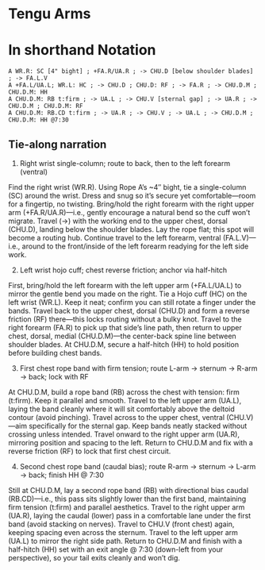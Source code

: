 # Tengu Arms

# In shorthand Notation

```
A WR.R: SC [4" bight] ; +FA.R/UA.R ; -> CHU.D [below shoulder blades] ; -> FA.L.V 
A +FA.L/UA.L; WR.L: HC ; -> CHU.D ; CHU.D: RF ; -> FA.R ; -> CHU.D.M ; CHU.D.M: HH
A CHU.D.M: RB t:firm ; -> UA.L ; -> CHU.V [sternal gap] ; -> UA.R ; -> CHU.D.M ; CHU.D.M: RF
A CHU.D.M: RB.CD t:firm ; -> UA.R ; -> CHU.V ; -> UA.L ; -> CHU.D.M ; CHU.D.M: HH @7:30
```

## Tie-along narration 

1) Right wrist single-column; route to back, then to the left forearm (ventral)

Find the right wrist (WR.R). Using Rope A’s ~4″ bight, tie a single-column (SC) around the wrist. Dress and snug so it’s secure yet comfortable—room for a fingertip, no twisting.
Bring/hold the right forearm with the right upper arm (+FA.R/UA.R)—i.e., gently encourage a natural bend so the cuff won’t migrate.
Travel (->) with the working end to the upper chest, dorsal (CHU.D), landing below the shoulder blades. Lay the rope flat; this spot will become a routing hub.
Continue travel to the left forearm, ventral (FA.L.V)—i.e., around to the front/inside of the left forearm readying for the left side work.

2) Left wrist hojo cuff; chest reverse friction; anchor via half-hitch

First, bring/hold the left forearm with the left upper arm (+FA.L/UA.L) to mirror the gentle bend you made on the right.
Tie a Hojo cuff (HC) on the left wrist (WR.L). Keep it neat; confirm you can still rotate a finger under the bands.
Travel back to the upper chest, dorsal (CHU.D) and form a reverse friction (RF) there—this locks routing without a bulky knot.
Travel to the right forearm (FA.R) to pick up that side’s line path, then return to upper chest, dorsal, medial (CHU.D.M)—the center-back spine line between shoulder blades.
At CHU.D.M, secure a half-hitch (HH) to hold position before building chest bands.

3) First chest rope band with firm tension; route L-arm → sternum → R-arm → back; lock with RF

At CHU.D.M, build a rope band (RB) across the chest with tension: firm (t:firm). Keep it parallel and smooth.
Travel to the left upper arm (UA.L), laying the band cleanly where it will sit comfortably above the deltoid contour (avoid pinching).
Travel across to the upper chest, ventral (CHU.V)—aim specifically for the sternal gap. Keep bands neatly stacked without crossing unless intended.
Travel onward to the right upper arm (UA.R), mirroring position and spacing to the left.
Return to CHU.D.M and fix with a reverse friction (RF) to lock that first chest circuit.

4) Second chest rope band (caudal bias); route R-arm → sternum → L-arm → back; finish HH @ 7:30

Still at CHU.D.M, lay a second rope band (RB) with directional bias caudal (RB.CD)—i.e., this pass sits slightly lower than the first band, maintaining firm tension (t:firm) and parallel aesthetics.
Travel to the right upper arm (UA.R), laying the caudal (lower) pass in a comfortable lane under the first band (avoid stacking on nerves).
Travel to CHU.V (front chest) again, keeping spacing even across the sternum.
Travel to the left upper arm (UA.L) to mirror the right side path.
Return to CHU.D.M and finish with a half-hitch (HH) set with an exit angle @ 7:30 (down-left from your perspective), so your tail exits cleanly and won’t dig.
